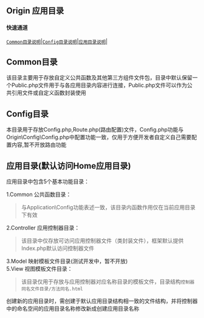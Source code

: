 <span id='origin_top'></span>
## Origin 应用目录

#### 快速通道
[`Common目录说明`](#common)|[`Config目录说明`](#config)|[`应用目录说明`](#home)|

## Common目录
该目录主要用于存放自定义公共函数及其他第三方组件文件包，目录中默认保留一个Public.php文件用于与各应用目录内容进行连接，Public.php文件可以作为公共引用文件或自定义函数封装使用

## Config目录
本目录用于存放Config.php,Route.php(路由配置)文件，Config.php功能与Origin\Config\Config.php中配置功能一致，仅用于方便开发者自定义自己需要配置内容,暂不开放路由功能    

## 应用目录(默认访问Home应用目录)
应用目录中包含5个基本功能目录：    

1.Common 公共函数目录：   
> 与Application\Config功能表述一致，该目录内函数作用仅在当前应用目录下有效   

2.Controller 应用控制器目录：    
> 该目录中仅存放可访问应用控制器文件（类封装文件），框架默认提供Index.php默认访问控制器文件

3.Model 映射模板文件目录(测试开发中，暂不开放)   
5.View 视图模板文件目录：   
> 该目录仅用于存放与应用控制器对应名称目录的模板文件，目录结构`控制器同名文件目录/方法同名.html`    

创建新的应用目录时，需创建于默认应用目录结构相一致的文件结构，并将控制器中的命名空间的应用目录名称修改新成创建应用目录名称